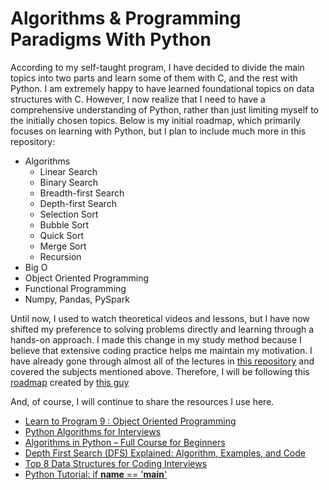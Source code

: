 # Algorithms & Programming Paradigms With Python

According to my self-taught program, I have decided to divide the main topics into two parts and learn some of them with C, and the rest with Python. I am extremely happy to have learned foundational topics on data structures with C. However, I now realize that I need to have a comprehensive understanding of Python, rather than just limiting myself to the initially chosen topics. Below is my initial roadmap, which primarily focuses on learning with Python, but I plan to include much more in this repository:

- Algorithms
  - Linear Search
  - Binary Search
  - Breadth-first Search
  - Depth-first Search
  - Selection Sort
  - Bubble Sort
  - Quick Sort
  - Merge Sort
  - Recursion
- Big O
- Object Oriented Programming
- Functional Programming
- Numpy, Pandas, PySpark

Until now, I used to watch theoretical videos and lessons, but I have now shifted my preference to solving problems directly and learning through a hands-on approach. I made this change in my study method because I believe that extensive coding practice helps me maintain my motivation. I have already gone through almost all of the lectures in [this repository](https://github.com/senatn/data-structures-and-memory) and covered the subjects mentioned above. Therefore, I will be following this [roadmap](https://neetcode.io/roadmap) created by [this guy](https://www.youtube.com/@NeetCode/about)

And, of course, I will continue to share the resources I use here.

- [Learn to Program 9 : Object Oriented Programming](https://youtu.be/1AGyBuVCTeE?list=PLmQEHzmcNEaX5ne_BYBvglY3212zxW-sF)
- [Python Algorithms for Interviews](https://youtu.be/p65AHm9MX80?list=PLmQEHzmcNEaX5ne_BYBvglY3212zxW-sF)
- [Algorithms in Python – Full Course for Beginners](https://youtu.be/fW_OS3LGB9Q?list=PLmQEHzmcNEaX5ne_BYBvglY3212zxW-sF)
- [Depth First Search (DFS) Explained: Algorithm, Examples, and Code](https://youtu.be/PMMc4VsIacU?list=PLmQEHzmcNEaX5ne_BYBvglY3212zxW-sF)
- [Top 8 Data Structures for Coding Interviews](https://youtu.be/uhYq27iSk9s?list=PLmQEHzmcNEaX5ne_BYBvglY3212zxW-sF)
- [Python Tutorial: if __name__ == '__main__'](https://youtu.be/sugvnHA7ElY?list=PLmQEHzmcNEaX5ne_BYBvglY3212zxW-sF)